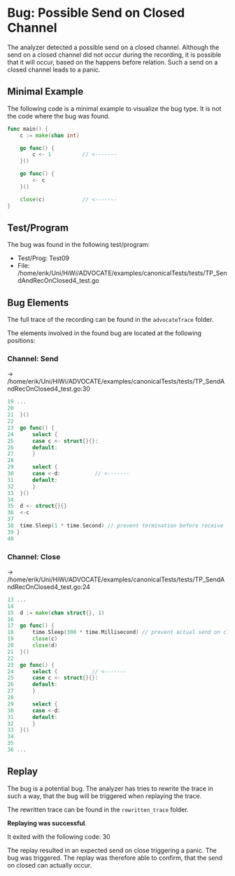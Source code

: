 # Bug: Possible Send on Closed Channel

The analyzer detected a possible send on a closed channel.
Although the send on a closed channel did not occur during the recording, it is possible that it will occur, based on the happens before relation.
Such a send on a closed channel leads to a panic.

## Minimal Example
The following code is a minimal example to visualize the bug type. It is not the code where the bug was found.

```go
func main() {
    c := make(chan int)

    go func() {
        c <- 1          // <-------
    }()

    go func() {
        <- c
    }()

    close(c)            // <-------
}
```

## Test/Program
The bug was found in the following test/program:

- Test/Prog:  Test09
- File:  /home/erik/Uni/HiWi/ADVOCATE/examples/canonicalTests/tests/TP_SendAndRecOnClosed4_test.go

## Bug Elements
The full trace of the recording can be found in the `advocateTrace` folder.

The elements involved in the found bug are located at the following positions:

###  Channel: Send
-> /home/erik/Uni/HiWi/ADVOCATE/examples/canonicalTests/tests/TP_SendAndRecOnClosed4_test.go:30
```go
19 ...
20 
21 	}()
22 
23 	go func() {
24 		select {
25 		case c <- struct{}{}:
26 		default:
27 		}
28 
29 		select {
30 		case <-d:           // <-------
31 		default:
32 		}
33 	}()
34 
35 	d <- struct{}{}
36 	<-c
37 
38 	time.Sleep(1 * time.Second) // prevent termination before receive
39 }
40 
```


###  Channel: Close
-> /home/erik/Uni/HiWi/ADVOCATE/examples/canonicalTests/tests/TP_SendAndRecOnClosed4_test.go:24
```go
13 ...
14 
15 	d := make(chan struct{}, 1)
16 
17 	go func() {
18 		time.Sleep(300 * time.Millisecond) // prevent actual send on closed channel
19 		close(c)
20 		close(d)
21 	}()
22 
23 	go func() {
24 		select {           // <-------
25 		case c <- struct{}{}:
26 		default:
27 		}
28 
29 		select {
30 		case <-d:
31 		default:
32 		}
33 	}()
34 
35 
36 ...
```


## Replay
The bug is a potential bug.
The analyzer has tries to rewrite the trace in such a way, that the bug will be triggered when replaying the trace.

The rewritten trace can be found in the `rewritten_trace` folder.

**Replaying was successful**.

It exited with the following code: 30

The replay resulted in an expected send on close triggering a panic. The bug was triggered. The replay was therefore able to confirm, that the send on closed can actually occur.

